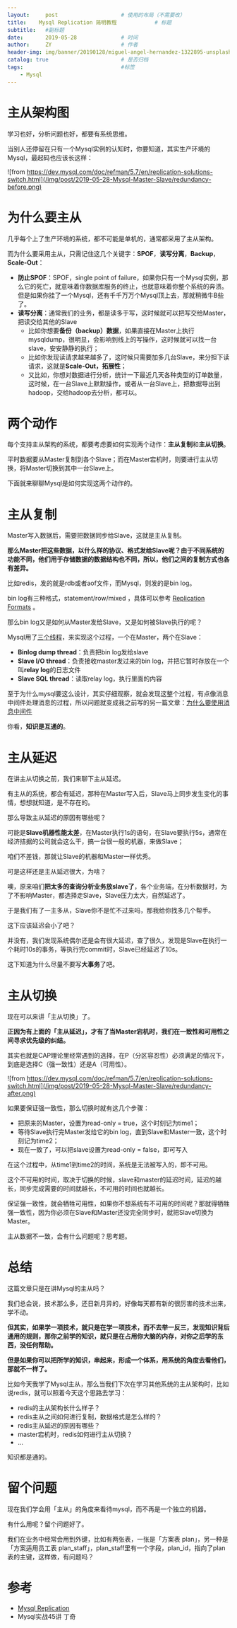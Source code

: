 ```yaml
---
layout:     post                    # 使用的布局（不需要改）
title:    Mysql Replication 简明教程            # 标题 
subtitle:   #副标题
date:       2019-05-28              # 时间
author:     ZY                      # 作者
header-img: img/banner/20190128/miguel-angel-hernandez-1322895-unsplash.jpg    #这篇文章标题背景图片
catalog: true                       # 是否归档
tags:                               #标签
    - Mysql
---
```


# 主从架构图

学习也好，分析问题也好，都要有系统思维。  

当别人还停留在只有一个Mysql实例的认知时，你要知道，其实生产环境的Mysql，最起码也应该长这样：  

![from https://dev.mysql.com/doc/refman/5.7/en/replication-solutions-switch.html](/img/post/2019-05-28-Mysql-Master-Slave/redundancy-before.png)  

# 为什么要主从

几乎每个上了生产环境的系统，都不可能是单机的，通常都采用了主从架构。  

而为什么要采用主从，只需记住这几个关键字：**SPOF**，**读写分离**，**Backup**，**Scale-Out**：

- **防止SPOF**：SPOF，single point of failure，如果你只有一个Mysql实例，那么它的死亡，就意味着你数据库服务的终止，也就意味着你整个系统的奔溃。但是如果你挂了一个Mysql，还有千千万万个Mysql顶上去，那就稍微牛B些了。
- **读写分离**：通常我们的业务，都是读多于写，这时候就可以把写交给Master，把读交给其他的Slave
  - 比如你想要**备份（backup）数据**，如果直接在Master上执行mysqldump，很明显，会影响到线上的写操作，这时候就可以找一台slave，安安静静的执行；
  - 比如你发现读请求越来越多了，这时候只需要加多几台Slave，来分担下读请求，这就是**Scale-Out，拓展性**；
  - 又比如，你想对数据进行分析，统计一下最近几天各种类型的订单数量，这时候，在一台Slave上默默操作，或者从一台Slave上，把数据导出到hadoop，交给hadoop去分析，都可以。

# 两个动作

每个支持主从架构的系统，都要考虑要如何实现两个动作：**主从复制**和**主从切换**。

平时数据要从Master复制到各个Slave；而在Master宕机时，则要进行主从切换，将Master切换到其中一台Slave上。

下面就来聊聊Mysql是如何实现这两个动作的。

# 主从复制

Master写入数据后，需要把数据同步给Slave，这就是主从复制。

**那么Master把这些数据，以什么样的协议、格式发给Slave呢？由于不同系统的功能不同，他们用于存储数据的数据结构也不同，所以，他们之间的复制方式也各有差异。**

比如redis，发的就是rdb或者aof文件，而Mysql，则发的是bin log。

bin log有三种格式，statement/row/mixed ，具体可以参考 [Replication Formats](https://dev.mysql.com/doc/refman/8.0/en/replication-formats.html) 。

那么bin log又是如何从Master发给Slave，又是如何被Slave执行的呢？

Mysql用了[三个线程](https://dev.mysql.com/doc/refman/8.0/en/replication-implementation-details.html)，来实现这个过程，一个在Master，两个在Slave：

- **Binlog dump thread**：负责把bin log发给slave
- **Slave I/O thread**：负责接收master发过来的bin log，并把它暂时存放在一个叫**relay log**的日志文件
- **Slave SQL thread**：读取relay log，执行里面的内容

至于为什么mysql要这么设计，其实仔细观察，就会发现这整个过程，有点像消息中间件处理消息的过程，所以问题就变成我之前写的另一篇文章：[为什么要使用消息中间件](https://zhuanlan.zhihu.com/p/46201859)

你看，**知识是互通的**。  

# 主从延迟

在讲主从切换之前，我们来聊下主从延迟。  

有主从的系统，都会有延迟，那种在Master写入后，Slave马上同步发生变化的事情，想想就知道，是不存在的。  

那么导致主从延迟的原因有哪些呢？  

可能是**Slave机器性能太差**，在Master执行1s的语句，在Slave要执行5s，通常在经济拮据的公司就会这么干，搞一台很一般的机器，来做Slave；  

咱们不差钱，那就让Slave的机器和Master一样优秀。  

可是这样还是主从延迟很大，为啥？  

噢，原来咱们**把太多的查询分析业务放slave了**，各个业务端，在分析数据时，为了不影响Master，都选择走Slave，Slave压力太大，自然延迟了。  

于是我们有了一主多从，Slave你不是忙不过来吗，那我给你找多几个帮手。  

这下应该延迟会小了吧？  

并没有，我们发现系统偶尔还是会有很大延迟，查了很久，发现是Slave在执行一个耗时10s的事务，等执行完commit时，Slave已经延迟了10s。  

这下知道为什么尽量不要写**大事务**了吧。  

# 主从切换

现在可以来讲「主从切换」了。  

**正因为有上面的「主从延迟」，才有了当Master宕机时，我们在一致性和可用性之间寻求优先级的纠结。**  

其实也就是CAP理论里经常遇到的选择，在P（分区容忍性）必须满足的情况下，到底是选择C（强一致性）还是A（可用性）。  

![from https://dev.mysql.com/doc/refman/5.7/en/replication-solutions-switch.html](/img/post/2019-05-28-Mysql-Master-Slave/redundancy-after.png)  

如果要保证强一致性，那么切换时就有这几个步骤：

- 把原来的Master，设置为read-only = true，这个时刻记为time1；
- 等待Slave执行完Master发给它的bin log，直到Slave和Master一致，这个时刻记为time2；
- 现在一致了，可以把slave设置为read-only = false，即可写入

在这个过程中，从time1到time2的时间，系统是无法被写入的，即不可用。  

这个不可用的时间，取决于切换的时候，slave和master的延迟时间，延迟的越长，同步完成需要的时间就越长，不可用的时间也就越长。  

保证强一致性，就会牺牲可用性，如果你不想系统有不可用的时间呢？那就得牺牲强一致性，因为你必须在Slave和Master还没完全同步时，就把Slave切换为Master。  

主从数据不一致，会有什么问题呢？思考题。  

# 总结

这篇文章只是在讲Mysql的主从吗？  

我们总会说，技术那么多，还日新月异的，好像每天都有新的很厉害的技术出来，学不动。  

**但其实，如果学一项技术，就只是在学一项技术，而不去举一反三，发现知识背后通用的规则，那你之前学的知识，就只是在占用你大脑的内存，对你之后学的东西，没任何帮助。**  

**但是如果你可以把所学的知识，串起来，形成一个体系，用系统的角度去看他们，那就不一样了。**  

比如今天我学了Mysql主从，那么当我们下次在学习其他系统的主从架构时，比如说redis，就可以照着今天这个思路去学习：

- redis的主从架构长什么样子？
- redis主从之间如何进行复制，数据格式是怎么样的？
- redis主从延迟的原因有哪些？
- master宕机时，redis如何进行主从切换？
- ...  

知识都是通的。

# 留个问题

现在我们学会用「主从」的角度来看待mysql，而不再是一个独立的机器。  

有什么用呢？留个问题好了。  

我们在业务中经常会用到外键，比如有两张表，一张是「方案表 plan」，另一种是「方案适用员工表 plan_staff」，plan_staff里有一个字段，plan_id，指向了plan表的主键，这样做，有问题吗？  

# 参考

- [Mysql Replication](https://dev.mysql.com/doc/refman/8.0/en/replication.html)
- Mysql实战45讲 丁奇













